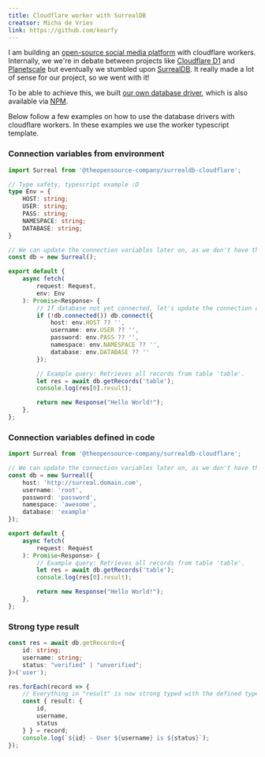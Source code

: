 ```yaml
---
title: Cloudflare worker with SurrealDB
creatsor: Micha de Vries
link: https://github.com/kearfy
---
```


I am building an [open-source social media platform](https://kards.social) with cloudflare workers. Internally, we we're in debate between projects like [Cloudflare D1](https://blog.cloudflare.com/introducing-d1/) and [Planetscale](https://planetscale.com) but eventually we stumbled upon [SurrealDB](https://surrealdb.com). It really made a lot of sense for our project, so we went with it!

To be able to achieve this, we built [our own database driver](https://github.com/theopensource-company/surrealdb-cloudflare), which is also available via [NPM](https://www.npmjs.com/package/@theopensource-company/surrealdb-cloudflare).

Below follow a few examples on how to use the database drivers with cloudflare workers. In these examples we use the worker typescript template.


### Connection variables from environment
```typescript
import Surreal from '@theopensource-company/surrealdb-cloudflare';

// Type safety, typescript example :D
type Env = {
    HOST: string;
    USER: string;
    PASS: string;
    NAMESPACE: string;
    DATABASE: string;
}

// We can update the connection variables later on, as we don't have them available here just yet...
const db = new Surreal();

export default {
	async fetch(
		request: Request,
        env: Env
	): Promise<Response> {
        // If database not yet connected, let's update the connection details.
        if (!db.connected()) db.connect({
            host: env.HOST ?? '',
            username: env.USER ?? '',
            password: env.PASS ?? '',
            namespace: env.NAMESPACE ?? '',
            database: env.DATABASE ?? ''
        });

        // Example query: Retrieves all records from table 'table'.
        let res = await db.getRecords('table');
		console.log(res[0].result);

		return new Response("Hello World!");
	},
};
```


### Connection variables defined in code
```typescript
import Surreal from '@theopensource-company/surrealdb-cloudflare';

// We can update the connection variables later on, as we don't have them available here just yet...
const db = new Surreal({
    host: 'http://surreal.domain.com',
    username: 'root',
    password: 'password',
    namespace: 'awesome',
    database: 'example'
});

export default {
	async fetch(
		request: Request
	): Promise<Response> {
        // Example query: Retrieves all records from table 'table'.
        let res = await db.getRecords('table');
		console.log(res[0].result);

		return new Response("Hello World!");
	},
};
```

### Strong type result

```typescript
const res = await db.getRecords<{
    id: string;
    username: string;
    status: "verified" | "unverified";
}>('user');

res.forEach(record => {
    // Everything in "result" is now strong typed with the defined type.
    const { result: {
        id,
        username,
        status
    } } = record;
    console.log(`${id} - User ${username} is ${status}`);
});
```
